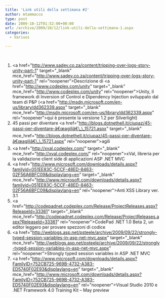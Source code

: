 ```yaml
---
title: 'Link utili della settimana #2'
author: mtammacco
type: post
date: 2009-10-12T01:52:00+00:00
url: /archive/2009/10/12/link-utili-della-settimana-1.aspx
categories:
  - Variuos

---
```

<p mce_keep="true"> </p> 

  1. <a href="http://www.sadev.co.za/content/tripping-over-logs-story-unity-part-1" target="\_blank" mce\_href="http://www.sadev.co.za/content/tripping-over-logs-story-unity-part-1" rel="noopener">Descrizione</a> di <a href="http://www.codeplex.com/unity" target="\_blank" mce\_href="http://www.codeplex.com/unity" rel="noopener">Unity</a>, il framework di Inversion of Control e Dipendency Injection sviluppato dal team di P&P (<a href="http://msdn.microsoft.com/en-us/library/dd362339.aspx" target="\_blank" mce\_href="http://msdn.microsoft.com/en-us/library/dd362339.aspx" rel="noopener">qui</a> è presente la versione 1.2 per Silverlight) 
  2. 45 passi per diventare <a href="http://blogs.dotnethell.it/ciupaz/45-passi-per-diventare-â€œagiliâ€\_\_15721.aspx" target="\_blank" mce\_href="http://blogs.dotnethell.it/ciupaz/45-passi-per-diventare-â€œagiliâ€\_\_15721.aspx" rel="noopener">agili</a> 
  3. <a href="http://xval.codeplex.com/" target="\_blank" mce\_href="http://xval.codeplex.com/" rel="noopener">xVal</a>, libreria per la validazione client side di applicazioni ASP .NET MVC 
  4. <a href="http://www.microsoft.com/downloads/details.aspx?familyid=051EE83C-5CCF-48ED-8463-02F56A6BFC09&displaylang=en" target="\_blank" mce\_href="http://www.microsoft.com/downloads/details.aspx?familyid=051EE83C-5CCF-48ED-8463-02F56A6BFC09&displaylang=en" rel="noopener">Anti XSS Library</a> ver. 3.1 
  5. <a href="http://codepadnet.codeplex.com/Release/ProjectReleases.aspx?ReleaseId=33361" target="\_blank" mce\_href="http://codepadnet.codeplex.com/Release/ProjectReleases.aspx?ReleaseId=33361" rel="noopener">CodePad .NET 1.0 Beta 2</a>, un editor leggero per provare spezzoni di codice 
  6. <a href="http://weblogs.asp.net/psteele/archive/2009/09/22/strongly-typed-session-variables-in-asp-net-mvc.aspx" target="\_blank" mce\_href="http://weblogs.asp.net/psteele/archive/2009/09/22/strongly-typed-session-variables-in-asp-net-mvc.aspx" rel="noopener">Strongly typed session variables in ASP .NET MVC</a> 
  7. <a href="http://www.microsoft.com/downloads/details.aspx?FamilyID=752CB725-969B-4732-A383-ED5740F02E93&displaylang=en" target="\_blank" mce\_href="http://www.microsoft.com/downloads/details.aspx?FamilyID=752CB725-969B-4732-A383-ED5740F02E93&displaylang=en" rel="noopener">Visual Studio 2010 e .NET Framework 4.0 Training Kit &#8211; May preview</a>